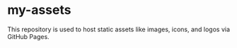 # my-assets
This repository is used to host static assets like images, icons, and logos via GitHub Pages.
